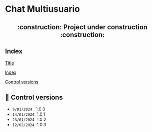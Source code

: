 # Chat Multiusuario

<h2 align="center">
    :construction: Project under construction :construction:
</h2>

## Index

[Title](#Title)

[Index](#Index)

[Control versions](#📜-control-versions)

## 📜 Control versions

- `9/01/2024` : 1.0.0
- `14/01/2024`: 1.0.1
- `23/01/2024`: 1.0.2
- `12/02/2024`: 1.0.3